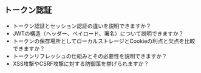 ## トークン認証
- トークン認証とセッション認証の違いを説明できますか？
- JWTの構造（ヘッダー、ペイロード、署名）について説明できますか？
- トークンの保存場所としてローカルストレージとCookieの利点と欠点を比較できますか？
- トークンリフレッシュの仕組みとその必要性を説明できますか？
- XSS攻撃やCSRF攻撃に対する防御策を挙げられますか？
